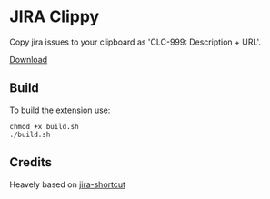 # JIRA Clippy

Copy jira issues to your clipboard as 'CLC-999: Description + URL'.

[Download](https://chrome.google.com/webstore/detail/jira-clippy/ngpeembgljjbbgeejlcbaddnnejjkhkj)

## Build

To build the extension use:

```
chmod +x build.sh
./build.sh
```

## Credits

Heavely based on [jira-shortcut](https://github.com/mshytikov/jira-shortcut)
